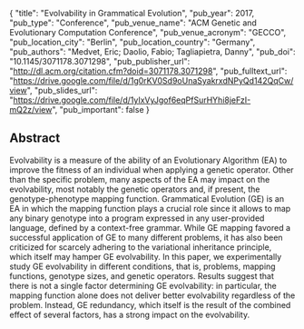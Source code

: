 {
  "title": "Evolvability in Grammatical Evolution",
  "pub_year": 2017,
  "pub_type": "Conference",
  "pub_venue_name": "ACM Genetic and Evolutionary Computation Conference",
  "pub_venue_acronym": "GECCO",
  "pub_location_city": "Berlin",
  "pub_location_country": "Germany",
  "pub_authors": "Medvet, Eric; Daolio, Fabio; Tagliapietra, Danny",
  "pub_doi": "10.1145/3071178.3071298",
  "pub_publisher_url": "http://dl.acm.org/citation.cfm?doid=3071178.3071298",
  "pub_fulltext_url": "https://drive.google.com/file/d/1g0rKV0Sd9oUnaSyakrxdNPyQd142QqCw/view",
  "pub_slides_url": "https://drive.google.com/file/d/1yIxVyJgof6eqPfSurHYhi8jeFzI-mQ2z/view",
  "pub_important": false
}

## Abstract
Evolvability is a measure of the ability of an Evolutionary Algorithm (EA) to improve the fitness of an individual when applying a genetic operator. Other than the specific problem, many aspects of the EA may impact on the evolvability, most notably the genetic operators and, if present, the genotype-phenotype mapping function. Grammatical Evolution (GE) is an EA in which the mapping function plays a crucial role since it allows to map any binary genotype into a program expressed in any user-provided language, defined by a context-free grammar. While GE mapping favored a successful application of GE to many different problems, it has also been criticized for scarcely adhering to the variational inheritance principle, which itself may hamper GE evolvability. In this paper, we experimentally study GE evolvability in different conditions, that is, problems, mapping functions, genotype sizes, and genetic operators. Results suggest that there is not a single factor determining GE evolvability: in particular, the mapping function alone does not deliver better evolvability regardless of the problem. Instead, GE redundancy, which itself is the result of the combined effect of several factors, has a strong impact on the evolvability.
